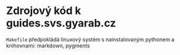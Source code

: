 # Zdrojový kód k guides.svs.gyarab.cz

`Makefile` předpokládá linuxový systém s nainstalovaným pythonem a knihovnami: markdown, pygments
